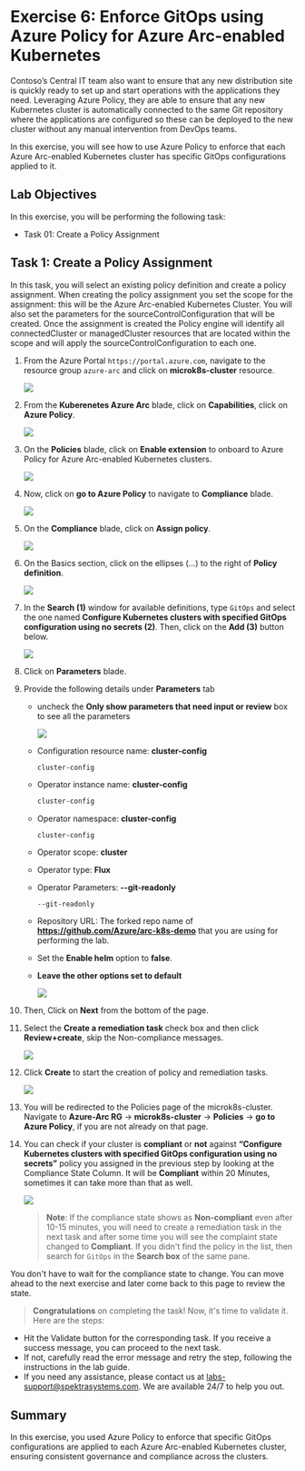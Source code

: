 # Exercise 6: Enforce GitOps using Azure Policy for Azure Arc-enabled Kubernetes

Contoso’s Central IT team also want to ensure that any new distribution site is quickly ready to set up and start operations with the applications they need. Leveraging Azure Policy, they are able to ensure that any new Kubernetes cluster is automatically connected to the same Git repository where the applications are configured so these can be deployed to the new cluster without any manual intervention from DevOps teams.

In this exercise, you will see how to use Azure Policy to enforce that each Azure Arc-enabled Kubernetes cluster has specific GitOps configurations applied to it.

## Lab Objectives

In this exercise, you will be performing the following task:

- Task 01: Create a Policy Assignment

## Task 1: Create a Policy Assignment

In this task, you will select an existing policy definition and create a policy assignment. When creating the policy assignment you set the scope for the assignment: this will be the Azure Arc-enabled Kubernetes Cluster. You will also set the parameters for the sourceControlConfiguration that will be created. Once the assignment is created the Policy engine will identify all connectedCluster or managedCluster resources that are located within the scope and will apply the sourceControlConfiguration to each one.

1. From the Azure Portal ```https://portal.azure.com```, navigate to the resource group ```azure-arc``` and click on **microk8s-cluster** resource. 

    ![](.././media/0151.png)

1. From the **Kuberenetes Azure Arc** blade, click on **Capabilities**, click on **Azure Policy**.

    ![](.././media/HOL2-EX2-T1-P2.png)
    
1. On the **Policies** blade, click on **Enable extension** to onboard to Azure Policy for Azure Arc-enabled Kubernetes clusters.

     ![](.././media/HOL2-Ex2-T1-S3.png)
     
1. Now, click on **go to Azure Policy**  to navigate to **Compliance** blade.

     ![](.././media/policy-3.png)

1. On the **Compliance** blade, click on **Assign policy**.

    ![](.././media/policy-4.png)

1. On the Basics section, click on the ellipses (…) to the right of **Policy definition**.

    ![](.././media/HOL2-Ex2-T1-S6.png)

1. In the **Search (1)** window for available definitions, type ```GitOps``` and select the one named **Configure Kubernetes clusters with specified GitOps configuration using no secrets (2)**. Then, click on the **Add (3)** button below.

    ![](.././media/hyd29.png)

1. Click on **Parameters** blade.

1. Provide the following details under **Parameters** tab

    - uncheck the **Only show parameters that need input or review** box to see all the parameters
    
      ![](.././media/HOL2-Ex2-T1-S9.1.png)
      
    - Configuration resource name: **cluster-config**

      ```bash
      cluster-config
      ```
    - Operator instance name: **cluster-config**

      ```bash
      cluster-config
      ```
    - Operator namespace: **cluster-config**

      ```
      cluster-config
      ```
    - Operator scope: **cluster**

    - Operator type: **Flux**

    - Operator Parameters: **--git-readonly**

      ```
      --git-readonly
      ```
    - Repository URL: The forked repo name of **https://github.com/Azure/arc-k8s-demo** that you are using for performing the lab.

    - Set the **Enable helm** option to **false**.

    - **Leave the other options set to default**
     
      ![](.././media/HOL2-Ex2-T1-S9.2.png)

1. Then, Click on **Next** from the bottom of the page.
   
1. Select the **Create a remediation task** check box and then click **Review+create**, skip the Non-compliance messages.

    ![](.././media/hol2ss1.png)
     
1. Click **Create** to start the creation of policy and remediation tasks.

    ![](.././media/HOL2-Ex2-T1-S12.png)

1. You will be redirected to the Policies page of the microk8s-cluster. Navigate to **Azure-Arc RG** -> **microk8s-cluster** -> **Policies** -> **go to Azure Policy**, if you are not already on that page.

1. You can check if your cluster is **compliant** or **not** against **“Configure Kubernetes clusters with specified GitOps configuration using no secrets”** policy you assigned in the previous step by looking at the Compliance State Column. It will be **Compliant** within 20 Minutes, sometimes it can take more than that as well. 

     ![](.././media/policy-5.png)
     
   > **Note**: If the compliance state shows as **Non-compliant** even after 10-15 minutes, you will need to create a remediation task in the next task and after some time you will see the complaint state changed to **Compliant**. If you didn't find the policy in the list, then search for ``GitOps`` in the **Search box** of the same pane.
   
You don't have to wait for the compliance state to change. You can move ahead to the next exercise and later come back to this page to review the state.

> **Congratulations** on completing the task! Now, it's time to validate it. Here are the steps:
 
- Hit the Validate button for the corresponding task. If you receive a success message, you can proceed to the next task.
- If not, carefully read the error message and retry the step, following the instructions in the lab guide.
- If you need any assistance, please contact us at labs-support@spektrasystems.com. We are available 24/7 to help you out.
 
<validation step="17ad1ccd-2880-4c9c-9357-e7fdf85ec88f" />

## Summary 
In this exercise, you used Azure Policy to enforce that specific GitOps configurations are applied to each Azure Arc-enabled Kubernetes cluster, ensuring consistent governance and compliance across the clusters.
